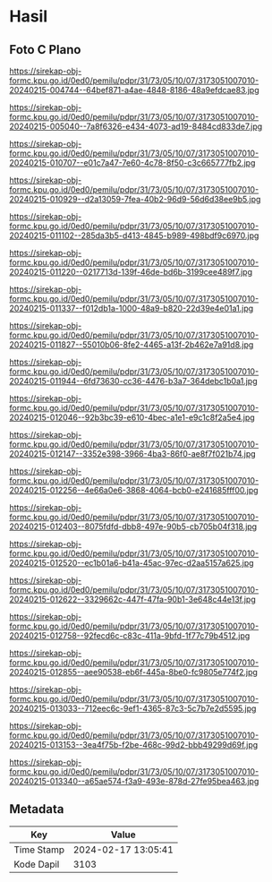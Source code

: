 # Hasil

## Foto C Plano

https://sirekap-obj-formc.kpu.go.id/0ed0/pemilu/pdpr/31/73/05/10/07/3173051007010-20240215-004744--64bef871-a4ae-4848-8186-48a9efdcae83.jpg

https://sirekap-obj-formc.kpu.go.id/0ed0/pemilu/pdpr/31/73/05/10/07/3173051007010-20240215-005040--7a8f6326-e434-4073-ad19-8484cd833de7.jpg

https://sirekap-obj-formc.kpu.go.id/0ed0/pemilu/pdpr/31/73/05/10/07/3173051007010-20240215-010707--e01c7a47-7e60-4c78-8f50-c3c665777fb2.jpg

https://sirekap-obj-formc.kpu.go.id/0ed0/pemilu/pdpr/31/73/05/10/07/3173051007010-20240215-010929--d2a13059-7fea-40b2-96d9-56d6d38ee9b5.jpg

https://sirekap-obj-formc.kpu.go.id/0ed0/pemilu/pdpr/31/73/05/10/07/3173051007010-20240215-011102--285da3b5-d413-4845-b989-498bdf9c6970.jpg

https://sirekap-obj-formc.kpu.go.id/0ed0/pemilu/pdpr/31/73/05/10/07/3173051007010-20240215-011220--0217713d-139f-46de-bd6b-3199cee489f7.jpg

https://sirekap-obj-formc.kpu.go.id/0ed0/pemilu/pdpr/31/73/05/10/07/3173051007010-20240215-011337--f012db1a-1000-48a9-b820-22d39e4e01a1.jpg

https://sirekap-obj-formc.kpu.go.id/0ed0/pemilu/pdpr/31/73/05/10/07/3173051007010-20240215-011827--55010b06-8fe2-4465-a13f-2b462e7a91d8.jpg

https://sirekap-obj-formc.kpu.go.id/0ed0/pemilu/pdpr/31/73/05/10/07/3173051007010-20240215-011944--6fd73630-cc36-4476-b3a7-364debc1b0a1.jpg

https://sirekap-obj-formc.kpu.go.id/0ed0/pemilu/pdpr/31/73/05/10/07/3173051007010-20240215-012046--92b3bc39-e610-4bec-a1e1-e9c1c8f2a5e4.jpg

https://sirekap-obj-formc.kpu.go.id/0ed0/pemilu/pdpr/31/73/05/10/07/3173051007010-20240215-012147--3352e398-3966-4ba3-86f0-ae8f7f021b74.jpg

https://sirekap-obj-formc.kpu.go.id/0ed0/pemilu/pdpr/31/73/05/10/07/3173051007010-20240215-012256--4e66a0e6-3868-4064-bcb0-e241685fff00.jpg

https://sirekap-obj-formc.kpu.go.id/0ed0/pemilu/pdpr/31/73/05/10/07/3173051007010-20240215-012403--8075fdfd-dbb8-497e-90b5-cb705b04f318.jpg

https://sirekap-obj-formc.kpu.go.id/0ed0/pemilu/pdpr/31/73/05/10/07/3173051007010-20240215-012520--ec1b01a6-b41a-45ac-97ec-d2aa5157a625.jpg

https://sirekap-obj-formc.kpu.go.id/0ed0/pemilu/pdpr/31/73/05/10/07/3173051007010-20240215-012622--3329662c-447f-47fa-90b1-3e648c44e13f.jpg

https://sirekap-obj-formc.kpu.go.id/0ed0/pemilu/pdpr/31/73/05/10/07/3173051007010-20240215-012758--92fecd6c-c83c-411a-9bfd-1f77c79b4512.jpg

https://sirekap-obj-formc.kpu.go.id/0ed0/pemilu/pdpr/31/73/05/10/07/3173051007010-20240215-012855--aee90538-eb6f-445a-8be0-fc9805e774f2.jpg

https://sirekap-obj-formc.kpu.go.id/0ed0/pemilu/pdpr/31/73/05/10/07/3173051007010-20240215-013033--712eec6c-9ef1-4365-87c3-5c7b7e2d5595.jpg

https://sirekap-obj-formc.kpu.go.id/0ed0/pemilu/pdpr/31/73/05/10/07/3173051007010-20240215-013153--3ea4f75b-f2be-468c-99d2-bbb49299d69f.jpg

https://sirekap-obj-formc.kpu.go.id/0ed0/pemilu/pdpr/31/73/05/10/07/3173051007010-20240215-013340--a65ae574-f3a9-493e-878d-27fe95bea463.jpg


## Metadata

| Key        | Value               |
| ---------- | ------------------- |
| Time Stamp | 2024-02-17 13:05:41 |
| Kode Dapil | 3103                |



